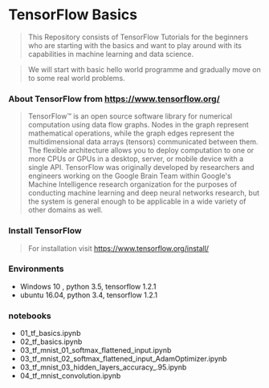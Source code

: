 # TensorFlow Basics

>This Repository consists of TensorFlow Tutorials for the beginners who are starting with the basics and want to play around with its capabilities in machine learning and data science. 

> We will start with basic hello world programme and gradually move on to some real world problems.

### About TensorFlow from  https://www.tensorflow.org/
> TensorFlow™ is an open source software library for numerical computation using data flow graphs. Nodes in the graph represent  mathematical operations, while the graph edges represent the multidimensional data arrays (tensors) communicated between them. The flexible architecture allows you to deploy computation to one or more CPUs or GPUs in a desktop, server, or mobile device with a single API. TensorFlow was originally developed by researchers and engineers working on the Google Brain Team within Google's Machine Intelligence research organization for the purposes of conducting machine learning and deep neural networks research, but the system is general enough to be applicable in a wide variety of other domains as well.

### Install TensorFlow
> For installation visit https://www.tensorflow.org/install/

### Environments 
* Windows 10 , python 3.5, tensorflow 1.2.1
* ubuntu 16.04, python 3.4, tensorflow 1.2.1

### notebooks
* 01_tf_basics.ipynb
* 02_tf_basics.ipynb
* 03_tf_mnist_01_softmax_flattened_input.ipynb
* 03_tf_mnist_02_softmax_flattened_input_AdamOptimizer.ipynb
* 03_tf_mnist_03_hidden_layers_accuracy_.95.ipynb
* 04_tf_mnist_convolution.ipynb

